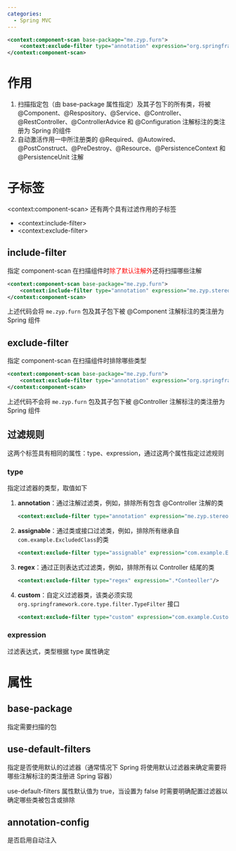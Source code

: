 ```yaml
---
categories:
  - Spring MVC
---
```

```xml
<context:component-scan base-package="me.zyp.furn">
    <context:exclude-filter type="annotation" expression="org.springframework.stereotype.Controller"/>
</context:component-scan>
```

# 作用

1. 扫描指定包（由 base-package 属性指定）及其子包下的所有类，将被 @Component、@Respository、@Service、@Controller、@RestController、@ControllerAdvice 和 @Configuration 注解标注的类注册为 Spring 的组件
2. 自动激活作用一中所注册类的 @Required、@Autowired、@PostConstruct、@PreDestroy、@Resource、@PersistenceContext 和 @PersistenceUnit 注解

# 子标签

\<context:component-scan\> 还有两个具有过滤作用的子标签

- \<context:include-filter\>
- \<context:exclude-filter\>

## include-filter

指定 component-scan 在扫描组件时<font color=red>除了默认注解外</font>还将扫描哪些注解

```xml
<context:component-scan base-package="me.zyp.furn">
    <context:include-filter type="annotation" expression="me.zyp.stereotype.Component"/>
</context:component-scan>
```

上述代码会将 `me.zyp.furn` 包及其子包下被 @Component 注解标注的类注册为 Spring 组件

## exclude-filter

指定 component-scan 在扫描组件时排除哪些类型

```xml
<context:component-scan base-package="me.zyp.furn">
    <context:exclude-filter type="annotation" expression="org.springframework.stereotype.Controller"/>
</context:component-scan>
```

上述代码不会将 `me.zyp.furn` 包及其子包下被 @Controller 注解标注的类注册为 Spring 组件

## 过滤规则

这两个标签具有相同的属性：type、expression，通过这两个属性指定过滤规则

### type

指定过滤器的类型，取值如下

1. **annotation**：通过注解过滤类，例如，排除所有包含 @Controller 注解的类

   ```xml
   <context:exclude-filter type="annotation" expression="me.zyp.stereotype.Component"/>
   ```

2. **assignable**：通过类或接口过滤类，例如，排除所有继承自`com.example.ExcludedClass`的类

   ```xml
   <context:exclude-filter type="assignable" expression="com.example.ExcludedClass"/>
   ```

3. **regex**：通过正则表达式过滤类，例如，排除所有以 Controller 结尾的类

   ```xml
   <context:exclude-filter type="regex" expression=".*Conteoller"/>
   ```

4. **custom**：自定义过滤器类，该类必须实现 `org.springframework.core.type.filter.TypeFilter` 接口

   ```xml
   <context:exclude-filter type="custom" expression="com.example.CustomTypeFilter"/>
   ```

### expression

过滤表达式，类型根据 type 属性确定

# 属性

## base-package

指定需要扫描的包

## use-default-filters

指定是否使用默认的过滤器（通常情况下 Spring 将使用默认过滤器来确定需要将哪些注解标注的类注册进 Spring 容器）

use-default-filters 属性默认值为 true，当设置为 false 时需要明确配置过滤器以确定哪些类被包含或排除

## annotation-config

是否启用自动注入